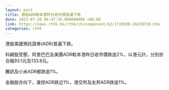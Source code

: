 ```yaml
---
layout: post
title: 港股ADR較本港昨日收市價普遍下跌
date: 2023-07-28 06:47:36.000000000 +08:00
link: https://news.rthk.hk/rthk/ch/component/k2/1710930-20230728.htm
categories: rthk
---
```


港股美國預託證券(ADR)普遍下跌。

科網股受壓，阿里巴巴及美團ADR較本港昨日收市價跌逾2%，以港元計，分別折合報93.1元及133.6元。

騰訊及小米ADR都跌逾1%。

金融股亦向下，滙控ADR跌近1%，港交所及友邦ADR跌逾1%。

